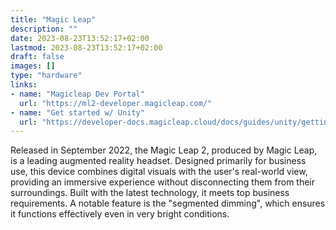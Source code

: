 ```yaml
---
title: "Magic Leap"
description: ""
date: 2023-08-23T13:52:17+02:00
lastmod: 2023-08-23T13:52:17+02:00
draft: false
images: []
type: "hardware"
links:
- name: "Magicleap Dev Portal"
  url: "https://ml2-developer.magicleap.com/"
- name: "Get started w/ Unity"
  url: "https://developer-docs.magicleap.cloud/docs/guides/unity/getting-started/unity-getting-started"
---
```

Released in September 2022, the Magic Leap 2, produced by Magic Leap, is a leading augmented reality headset. Designed primarily for business use, this device combines digital visuals with the user's real-world view, providing an immersive experience without disconnecting them from their surroundings. Built with the latest technology, it meets top business requirements. A notable feature is the "segmented dimming", which ensures it functions effectively even in very bright conditions.